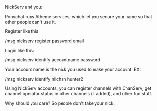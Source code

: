 NickServ and you:

Ponychat runs Atheme services, which let you secure your name so that other people can't use it.

Register like this

/msg nickserv register password email

Login like this:

/msg nickserv identify accountname password

Your account name is the nick you used to make your account. EX:

/msg nickserv identify niichan hunter2

Using NickServ accounts, you can register channels with ChanServ, get channel operator status in other channels (if added), and other fun stuff.

Why should you care? So people don't take your nick.
